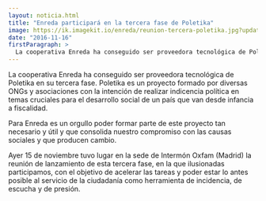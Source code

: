 ```yaml
---
layout: noticia.html
title: "Enreda participará en la tercera fase de Poletika"
image: https://ik.imagekit.io/enreda/reunion-tercera-poletika.jpg?updatedAt=1700049908160
date: "2016-11-16"
firstParagraph: >
  La cooperativa Enreda ha conseguido ser proveedora tecnológica de Poletika en su tercera fase. Poletika es un proyecto formado por diversas ONGs y asociaciones con la intención de realizar indicencia política en temas cruciales para el desarrollo social de un país que van desde infancia a fiscalidad.
---
```


La cooperativa Enreda ha conseguido ser proveedora tecnológica de Poletika en su tercera fase. Poletika es un proyecto formado por diversas ONGs y asociaciones con la intención de realizar indicencia política en temas cruciales para el desarrollo social de un país que van desde infancia a fiscalidad.

Para Enreda es un orgullo poder formar parte de este proyecto tan necesario y útil y que consolida nuestro compromiso con las causas sociales y que producen cambio.

Ayer 15 de noviembre tuvo lugar en la sede de Intermón Oxfam (Madrid) la reunión de lanzamiento de esta tercera fase, en la que ilusionadas participamos, con el objetivo de acelerar las tareas y poder estar lo antes posible al servicio de la ciudadanía como herramienta de incidencia, de escucha y de presión.